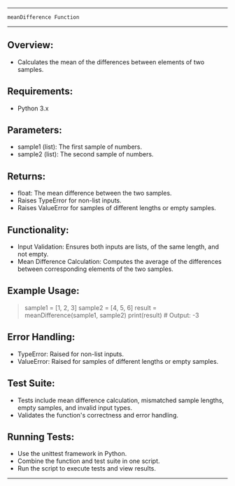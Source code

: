 ---------------------------------------------------------------
    meanDifference Function
---------------------------------------------------------------

Overview:
---------
- Calculates the mean of the differences between elements of two samples.

Requirements:
-------------
- Python 3.x

Parameters:
-----------
- sample1 (list): The first sample of numbers.
- sample2 (list): The second sample of numbers.

Returns:
--------
- float: The mean difference between the two samples.
- Raises TypeError for non-list inputs.
- Raises ValueError for samples of different lengths or empty samples.

Functionality:
--------------
- Input Validation: Ensures both inputs are lists, of the same length, and not empty.
- Mean Difference Calculation: Computes the average of the differences between corresponding elements of the two samples.

Example Usage:
--------------
> sample1 = [1, 2, 3]
> sample2 = [4, 5, 6]
> result = meanDifference(sample1, sample2)
> print(result)  # Output: -3

Error Handling:
---------------
- TypeError: Raised for non-list inputs.
- ValueError: Raised for samples of different lengths or empty samples.

Test Suite:
-----------
- Tests include mean difference calculation, mismatched sample lengths, empty samples, and invalid input types.
- Validates the function's correctness and error handling.

Running Tests:
--------------
- Use the unittest framework in Python.
- Combine the function and test suite in one script.
- Run the script to execute tests and view results.

---------------------------------------------------------------
